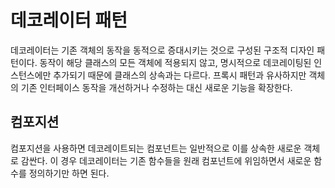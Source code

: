 # 데코레이터 패턴
데코레이터는 기존 객체의 동작을 동적으로 증대시키는 것으로 구성된 구조적 디자인 패턴이다. 동작이 해당 클래스의 모든 객체에 적용되지 않고, 명시적으로 데코레이팅된 인스턴스에만 추가되기 때문에 클래스의 상속과는 다르다. 프록시 패턴과 유사하지만 객체의 기존 인터페이스 동작을 개선하거나 수정하는 대신 새로운 기능을 확장한다.

## 컴포지션
컴포지션을 사용하면 데코레이트되는 컴포넌트는 일반적으로 이를 상속한 새로운 객체로 감싼다. 이 경우 데코레이터는 기존 함수들을 원래 컴포넌트에 위임하면서 새로운 함수를 정의하기만 하면 된다.